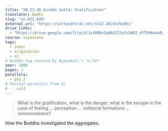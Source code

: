```yaml
---
title: "SN 22.26 Assāda Sutta: Gratification"
translator: bodhi
slug: "sn.022.026"
external_url: "https://suttacentral.net/sn22.26/en/bodhi"
drive_links:
  - "https://drive.google.com/file/d/1s48ORnZwDAG2IlpYc5HEZ_4fT5H6w4xR/view?usp=drivesdk"
course: vipassana
tags:
  - inner
  - origination
  - sn
# buddha tag covered by Nyanamoli's *Life*
year: 2000
pages: 1
parallels:
  - ps2.2
# Partial parallels from SC
#  - sa14
---
```


> What is the gratification, what is the danger, what is the escape in the case of feeling … perception … volitional formations … consciousness?

How the Buddha investigated the aggregates.
